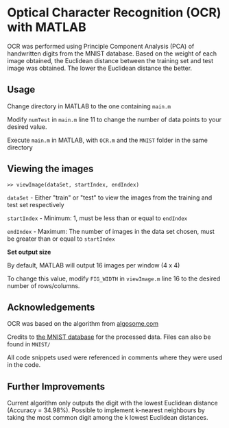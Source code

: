 # Optical Character Recognition (OCR) with MATLAB

OCR was performed using Principle Component Analysis (PCA) of handwritten digits from the MNIST database. Based on the weight of each image obtained, the Euclidean distance between the training set and test image was obtained. The lower the Euclidean distance the better.

## Usage

Change directory in MATLAB to the one containing `main.m`

Modify `numTest` in `main.m` line 11 to change the number of data points to your desired value.

Execute `main.m` in MATLAB, with `OCR.m` and the `MNIST` folder in the same directory

## Viewing the images

`>> viewImage(dataSet, startIndex, endIndex)`

`dataSet` - Either "train" or "test" to view the images from the training and test set respectively
 
`startIndex` - Minimum: 1, must be less than or equal to `endIndex`

`endIndex` - Maximum: The number of images in the data set chosen, must be greater than or equal to `startIndex`

**Set output size**

By default, MATLAB will output 16 images per window (4 x 4)

To change this value, modify `FIG_WIDTH` in `viewImage.m` line 16 to the desired number of rows/columns.

## Acknowledgements

OCR was based on the algorithm from [algosome.com](https://www.algosome.com/articles/optical-character-recognition-java.html)

Credits to [the MNIST database](http://yann.lecun.com/exdb/mnist/) for the processed data. Files can also be found in `MNIST/`

All code snippets used were referenced in comments where they were used in the code.

## Further Improvements

Current algorithm only outputs the digit with the lowest Euclidean distance (Accuracy = 34.98%). Possible to implement k-nearest neighbours by taking the most common digit among the k lowest Euclidean distances.
